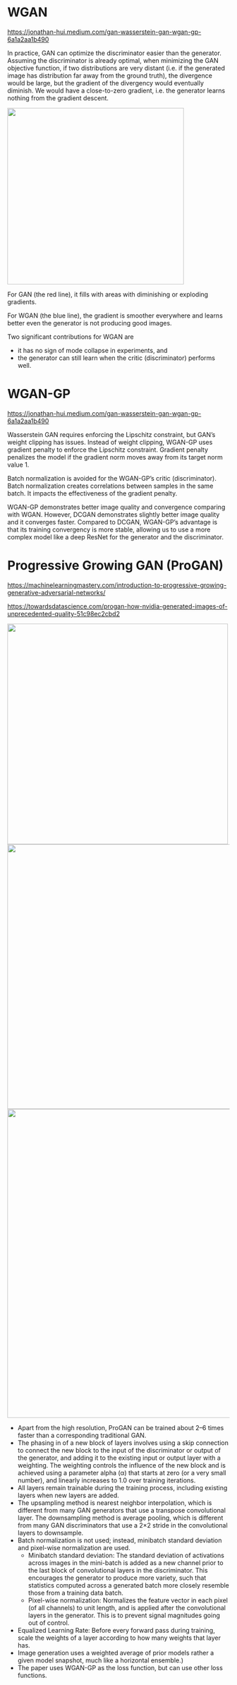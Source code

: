 # WGAN

https://jonathan-hui.medium.com/gan-wasserstein-gan-wgan-gp-6a1a2aa1b490

In practice, GAN can optimize the discriminator easier than the generator. Assuming the discriminator is already optimal, when minimizing the GAN objective function, if two distributions are very distant (i.e. if the generated image has distribution far away from the ground truth), the divergence would be large, but the gradient of the divergency would eventually diminish. We would have a close-to-zero gradient, i.e. the generator learns nothing from the gradient descent.

<img src="https://miro.medium.com/1*-VajV2qCbPWDCdNGbQfCng.png" width="400"/>

For GAN (the red line), it fills with areas with diminishing or exploding gradients.

For WGAN (the blue line), the gradient is smoother everywhere and learns better even the generator is not producing good images.

Two significant contributions for WGAN are
- it has no sign of mode collapse in experiments, and
- the generator can still learn when the critic (discriminator) performs well.

# WGAN-GP

https://jonathan-hui.medium.com/gan-wasserstein-gan-wgan-gp-6a1a2aa1b490

Wasserstein GAN requires enforcing the Lipschitz constraint, but GAN’s weight clipping has issues. Instead of weight clipping, WGAN-GP uses gradient penalty to enforce the Lipschitz constraint. Gradient penalty penalizes the model if the gradient norm moves away from its target norm value 1.

Batch normalization is avoided for the WGAN-GP’s critic (discriminator). Batch normalization creates correlations between samples in the same batch. It impacts the effectiveness of the gradient penalty.

WGAN-GP demonstrates better image quality and convergence comparing with WGAN. However, DCGAN demonstrates slightly better image quality and it converges faster. Compared to DCGAN, WGAN-GP’s advantage is that its training convergency is more stable, allowing us to use a more complex model like a deep ResNet for the generator and the discriminator.

# Progressive Growing GAN (ProGAN)

https://machinelearningmastery.com/introduction-to-progressive-growing-generative-adversarial-networks/

https://towardsdatascience.com/progan-how-nvidia-generated-images-of-unprecedented-quality-51c98ec2cbd2

<img src="https://machinelearningmastery.com/wp-content/uploads/2019/06/Example-of-Progressively-Adding-Layers-to-Generator-and-Discriminator-Models.png" width="500"/>

<img src="https://machinelearningmastery.com/wp-content/uploads/2019/06/Example-of-Phasing-in-the-Addition-of-New-Layers-to-the-Generator-and-Discriminator-Models.png" width="600"/>

<img src="https://miro.medium.com/v2/1*lStHChxfyLB3S7wUW3Quiw.png" width="700"/>

- Apart from the high resolution, ProGAN can be trained about 2–6 times faster than a corresponding traditional GAN.
- The phasing in of a new block of layers involves using a skip connection to connect the new block to the input of the discriminator or output of the generator, and adding it to the existing input or output layer with a weighting. The weighting controls the influence of the new block and is achieved using a parameter alpha (α) that starts at zero (or a very small number), and linearly increases to 1.0 over training iterations.
- All layers remain trainable during the training process, including existing layers when new layers are added.
- The upsampling method is nearest neighbor interpolation, which is different from many GAN generators that use a transpose convolutional layer. The downsampling method is average pooling, which is different from many GAN discriminators that use a 2×2 stride in the convolutional layers to downsample.
- Batch normalization is not used; instead, minibatch standard deviation and pixel-wise normalization are used.
    - Minibatch standard deviation: The standard deviation of activations across images in the mini-batch is added as a new channel prior to the last block of convolutional layers in the discriminator. This encourages the generator to produce more variety, such that statistics computed across a generated batch more closely resemble those from a training data batch.
    - Pixel-wise normalization: Normalizes the feature vector in each pixel (of all channels) to unit length, and is applied after the convolutional layers in the generator. This is to prevent signal magnitudes going out of control.
- Equalized Learning Rate: Before every forward pass during training, scale the weights of a layer according to how many weights that layer has.
- Image generation uses a weighted average of prior models rather a given model snapshot, much like a horizontal ensemble.)
- The paper uses WGAN-GP as the loss function, but can use other loss functions.


